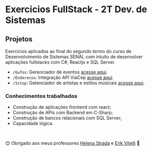 # Exercicios FullStack - 2T Dev. de Sistemas 

## Projetos

Exercicios aplicados ao final do segundo termo do curso de Desenvolvimento de Sistemas SENAI, com intuito de desenvolver aplicações fullstacks com C#, Reactjs e SQL Server.

- `/Gufos`: Gerenciador de eventos [acesse aqui](https://github.com/amadorgabriel/2s2019-fullstack-exercises/tree/master/Gufos).
- `/Enderecos`: Integração API ViaCep [acesse aqui](https://github.com/amadorgabriel/2s2019-fullstack-exercises/tree/master/Enderecos).
- `/Sstop`: Getenciador de artistas e estilos músicais [acesse aqui](https://github.com/amadorgabriel/2s2019-fullstack-exercises/tree/master/Sstop).


### Conhecimentos trabalhados

- Construção de aplicações frontend com react;
- Construção de APIs com Backend em C-Sharp;
- Construção de bancos relacionais com SQL Server;
- Capacidade lógica.

&nbsp;

😊 Obrigado aos meus professores [Helena Strada](https://github.com/hstrada) e [Erik Vitelli](https://github.com/EVitelli) 💜 